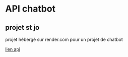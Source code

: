 # API chatbot
## projet st jo

projet hébergé sur render.com pour un projet de chatbot

[lien api](https://api-chatbot-lw0x.onrender.com/api/v1)


